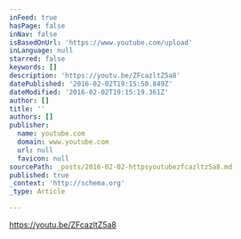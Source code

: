 ```yaml
---
inFeed: true
hasPage: false
inNav: false
isBasedOnUrl: 'https://www.youtube.com/upload'
inLanguage: null
starred: false
keywords: []
description: 'https://youtu.be/ZFcazltZ5a8'
datePublished: '2016-02-02T19:15:50.849Z'
dateModified: '2016-02-02T19:15:19.361Z'
author: []
title: ''
authors: []
publisher:
  name: youtube.com
  domain: www.youtube.com
  url: null
  favicon: null
sourcePath: _posts/2016-02-02-httpsyoutubezfcazltz5a8.md
published: true
_context: 'http://schema.org'
_type: Article

---
```

https://youtu.be/ZFcazltZ5a8